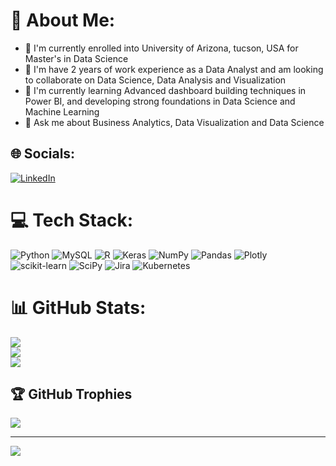 # 💫 About Me:
- 🔭 I'm currently enrolled into University of Arizona, tucson, USA for Master's in Data Science
- 👯 I'm have 2 years of work experience as a Data Analyst and am looking to collaborate on Data Science, Data Analysis and Visualization
- 🌱 I'm currently learning Advanced dashboard building techniques in Power BI, and developing strong foundations in Data Science and Machine Learning
- 💬 Ask me about Business Analytics, Data Visualization and Data Science<br>


## 🌐 Socials:
[![LinkedIn](https://img.shields.io/badge/LinkedIn-%230077B5.svg?logo=linkedin&logoColor=white)](https://www.linkedin.com/in/ankitha-namala/) 

# 💻 Tech Stack:
![Python](https://img.shields.io/badge/python-3670A0?style=flat&logo=python&logoColor=ffdd54) ![MySQL](https://img.shields.io/badge/mysql-%2300f.svg?style=flat&logo=mysql&logoColor=white) ![R](https://img.shields.io/badge/r-%23276DC3.svg?style=flat&logo=r&logoColor=white) ![Keras](https://img.shields.io/badge/Keras-%23D00000.svg?style=flat&logo=Keras&logoColor=white) ![NumPy](https://img.shields.io/badge/numpy-%23013243.svg?style=flat&logo=numpy&logoColor=white) ![Pandas](https://img.shields.io/badge/pandas-%23150458.svg?style=flat&logo=pandas&logoColor=white) ![Plotly](https://img.shields.io/badge/Plotly-%233F4F75.svg?style=flat&logo=plotly&logoColor=white) ![scikit-learn](https://img.shields.io/badge/scikit--learn-%23F7931E.svg?style=flat&logo=scikit-learn&logoColor=white) ![SciPy](https://img.shields.io/badge/SciPy-%230C55A5.svg?style=flat&logo=scipy&logoColor=%white) ![Jira](https://img.shields.io/badge/jira-%230A0FFF.svg?style=flat&logo=jira&logoColor=white) ![Kubernetes](https://img.shields.io/badge/kubernetes-%23326ce5.svg?style=flat&logo=kubernetes&logoColor=white)
# 📊 GitHub Stats:
![](https://github-readme-stats.vercel.app/api?username=AnkithaN25&theme=onedark&hide_border=false&include_all_commits=true&count_private=false)<br/>
![](https://github-readme-streak-stats.herokuapp.com/?user=AnkithaN25&theme=onedark&hide_border=false)<br/>
![](https://github-readme-stats.vercel.app/api/top-langs/?username=AnkithaN25&theme=onedark&hide_border=false&include_all_commits=true&count_private=false&layout=compact)

## 🏆 GitHub Trophies
![](https://github-profile-trophy.vercel.app/?username=AnkithaN25&theme=onedark&no-frame=false&no-bg=true&margin-w=4)

---
[![](https://visitcount.itsvg.in/api?id=AnkithaN25&icon=0&color=0)](https://visitcount.itsvg.in)

<!-- Proudly created with GPRM ( https://gprm.itsvg.in ) -->
